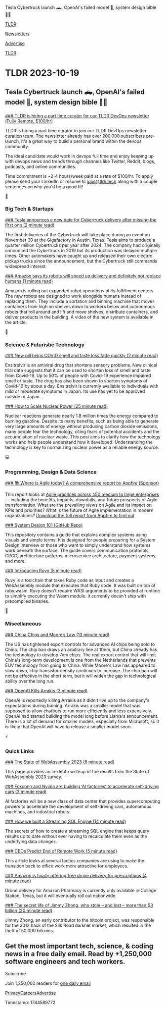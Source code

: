 Tesla Cybertruck launch 🛻, OpenAI's failed model 🤖, system design bible 👨‍💻

[TLDR](/)

[Newsletters](/newsletters)

[Advertise](https://advertise.tldr.tech/)

[TLDR](/)

# TLDR 2023-10-19

## Tesla Cybertruck launch 🛻, OpenAI's failed model 🤖, system design bible 👨‍💻

### 

[### TLDR is hiring a part time curator for our TLDR DevOps newsletter (Fully Remote, $100/hr)](mailto:jobs@tldr.tech)

TLDR is hiring a part time curator to join our TLDR DevOps newsletter curation team. The newsletter already has over 200,000 subscribers pre-launch, it's a great way to build a personal brand within the devops community.

The ideal candidate would work in devops full time and enjoy keeping up with devops news and trends through channels like Twitter, Reddit, blogs, podcasts, and online communities.

Time commitment is ~2-4 hours/week paid at a rate of $100/hr. To apply please send your LinkedIn or resume to [jobs@tldr.tech](mailto:jobs@tldr.tech) along with a couple sentences on why you'd be a good fit!

📱

### Big Tech & Startups

[### Tesla announces a new date for Cybertruck delivery after missing the first one (2 minute read)](https://www.theverge.com/2023/10/18/23923048/tesla-cybertruck-ev-pickup-delivery-date-november-30?utm_source=tldrnewsletter)

The first deliveries of the Cybertruck will take place during an event on November 30 at the Gigafactory in Austin, Texas. Tesla aims to produce a quarter million Cybertrucks per year after 2024. The company had originally announced the Cybertruck in 2019 but its production was delayed multiple times. Other automakers have caught up and released their own electric pickup trucks since the announcement, but the Cybertruck still commands widespread interest.

[### Amazon says its robots will speed up delivery and definitely not replace humans (1 minute read)](https://www.theverge.com/2023/10/18/23922202/amazon-robots-sorting-machines-sequoia-warehouse?utm_source=tldrnewsletter)

Amazon is rolling out expanded robot operations at its fulfillment centers. The new robots are designed to work alongside humans instead of replacing them. They include a sortation and binning machine that moves containers from high on shelves down to workers below and autonomous robots that roll around and lift and move shelves, distribute containers, and deliver products in the building. A video of the new system is available in the article.

🚀

### Science & Futuristic Technology

[### New pill helps COVID smell and taste loss fade quickly (2 minute read)](https://www.nature.com/articles/d41586-023-03244-7?utm_source=tldrnewsletter)

Ensitrelvir is an antiviral drug that shortens sensory problems. New clinical trial data suggests that it can be used to shorten loss of smell and taste from Covid-19. Up to 50% of people with Covid-19 experience impaired smell or taste. The drug has also been shown to shorten symptoms of Covid-19 by about a day. Ensitrelvir is currently available to individuals with mild or moderate symptoms in Japan. Its use has yet to be approved outside of Japan.

[### How to Scale Nuclear Power (25 minute read)](https://a16z.com/how-to-scale-nuclear-power/?utm_source=tldrnewsletter)

Nuclear reactions generate nearly 1.8 million times the energy compared to burning gasoline. Despite its many benefits, such as being able to generate very large amounts of energy without producing carbon dioxide emissions, many people fear the technology, citing fears of potential accidents and the accumulation of nuclear waste. This post aims to clarify how the technology works and help people understand how it developed. Understanding the technology is key to normalizing nuclear power as a reliable energy source.

💻

### Programming, Design & Data Science

[### 📚 Where is Agile today? A comprehensive report by Appfire (Sponsor)](https://appfire.com/agile-report?utm_source=appfire.com&amp;utm_medium=newsletter&amp;utm_campaign=agile-report)

This report looks at [Agile practices across 450 medium to large enterprises](https://appfire.com/agile-report?utm_source=appfire.com&utm_medium=newsletter&utm_campaign=agile-report) — including the benefits, impacts, downfalls, and future prospects of Agile transformation. What are the prevailing views on Agile and its impact on KPIs and priorities? What is the future of Agile implementation in modern organizations? [Download the full report from Appfire to find out](https://appfire.com/agile-report?utm_source=appfire.com&utm_medium=newsletter&utm_campaign=agile-report)

[### System Design 101 (GitHub Repo)](https://github.com/ByteByteGoHq/system-design-101?utm_source=tldrnewsletter)

This repository contains a guide that explains complex systems using visuals and simple terms. It is designed for people preparing for a System Design interview or those who want to simply understand how systems work beneath the surface. The guide covers communication protocols, CI/CD, architecture patterns, microservice architecture, payment systems, and more.

[### Introducing Ruvy (5 minute read)](https://shopify.engineering/introducing-ruvy?utm_source=tldrnewsletter)

Ruvy is a toolchain that takes Ruby code as input and creates a WebAssembly module that executes that Ruby code. It was built on top of ruby.wasm. Ruvy doesn't require WASI arguments to be provided at runtime to simplify executing the Wasm module. It currently doesn't ship with precompiled binaries.

🎁

### Miscellaneous

[### China Chips and Moore’s Law (13 minute read)](https://stratechery.com/2023/china-chips-and-moores-law/?utm_source=tldrnewsletter)

The US has tightened export controls for advanced AI chips being sold to China. The chip ban draws an arbitrary line at 10nm, but China already has the technology to develop 7nm chips. The real export control that will limit China's long-term development is one from the Netherlands that prevents EUV technology from going to China. While Moore's Law has appeared to slow down, chip transistor density continues to increase. The chip ban will not be effective in the short term, but it will widen the gap in technological ability over the long run.

[### OpenAI Kills Arrakis (3 minute read)](https://analyticsindiamag.com/openai-kills-arrakis/?utm_source=tldrnewsletter)

OpenAI is reportedly killing Arrakis as it didn't live up to the company's expectations during training. Arrakis was a smaller model that was supposed to allow chatbots to run more efficiently and less expensively. OpenAI had started building the model long before Llama's announcement. There is a lot of demand for smaller models, especially from Microsoft, so it is likely that OpenAI will have to release a smaller model soon.

⚡

### Quick Links

[### The State of WebAssembly 2023 (6 minute read)](https://blog.scottlogic.com/2023/10/18/the-state-of-webassembly-2023.html?utm_source=tldrnewsletter)

This page provides an in-depth writeup of the results from the State of WebAssembly 2023 survey.

[### Foxconn and Nvidia are building ‘AI factories’ to accelerate self-driving cars (3 minute read)](https://techcrunch.com/2023/10/17/foxconn-and-nvidia-are-building-ai-factories-to-accelerate-self-driving-cars/?utm_source=tldrnewsletter)

AI factories will be a new class of data center that provides supercomputing powers to accelerate the development of self-driving cars, autonomous machines, and industrial robots.

[### How we built a Streaming SQL Engine (14 minute read)](https://www.epsio.io/blog/how-to-create-a-streaming-sql-engine?utm_source=tldrnewsletter)

The secrets of how to create a streaming SQL engine that keeps query results up to date without ever having to recalculate them even as the underlying data changes.

[### CEOs Predict End of Remote Work (5 minute read)](https://www.shrm.org/resourcesandtools/hr-topics/employee-relations/pages/ceos-predict-end-of-remote-work.aspx?utm_source=tldrnewsletter)

This article looks at several tactics companies are using to make the transition back to office work more attractive for employees.

[### Amazon is finally offering free drone delivery for prescriptions (4 minute read)](https://www.zdnet.com/article/amazon-is-finally-offering-free-drone-delivery-for-prescriptions/?utm_source=tldrnewsletter)

Drone delivery for Amazon Pharmacy is currently only available in College Station, Texas, but it will eventually roll out nationwide.

[### The secret life of Jimmy Zhong, who stole – and lost – more than $3 billion (20 minute read)](https://www.cnbc.com/2023/10/17/crypto911.html?utm_source=tldrnewsletter)

Jimmy Zhong, an early contributor to the bitcoin project, was responsible for the 2012 hack of the Silk Road darknet market, which resulted in the theft of 50,000 bitcoins.

## Get the most important tech, science, & coding news in a free daily email. Read by +1,250,000 software engineers and tech workers.

Subscribe

Join 1,250,000 readers for [one daily email](/api/latest/tech)

[Privacy](/privacy)[Careers](https://jobs.ashbyhq.com/tldr.tech)[Advertise](/tech/advertise)

Timestamp: 1744589772